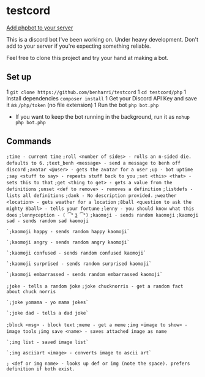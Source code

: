 # testcord

[Add phpbot to your server](https://discordapp.com/api/oauth2/authorize?client_id=288416337057939456&scope=bot&permissions=0)

This is a discord bot I've been working on. Under heavy development. Don't add to your server if you're expecting something reliable.

Feel free to clone this project and try your hand at making a bot. 

## Set up

1 `git clone https://github.com/benharri/testcord`
1 `cd testcord/php`
1 Install dependencies `composer install`
1 Get your Discord API Key and save it as `/php/token` (no file extension)
1 Run the bot `php bot.php`

* If you want to keep the bot running in the background, run it as `nohup php bot.php`


## Commands

`;time - current time`
`;roll <number of sides> - rolls an n-sided die. defaults to 6.`
`;text_benh <message> - send a message to benh off discord`
`;avatar <@user> - gets the avatar for a user`
`;up - bot uptime`
`;say <stuff to say> - repeats stuff back to you`
`;set <this> <that> - sets this to that`
`;get <thing to get> - gets a value from the definitions`
`;unset <def to remove> - removes a definition`
`;listdefs - lists all definitions`
`;dank - No description provided.`
`;weather <location> - gets weather for a location`
`;8ball <question to ask the mighty 8ball> - tells your fortune`
`;lenny - you should know what this does`
`;lennyception - ( ͡° ͜ʖ ͡°)`
`;kaomoji - sends random kaomoji`
    `;kaomoji sad - sends random sad kaomoji`

    `;kaomoji happy - sends random happy kaomoji`

    `;kaomoji angry - sends random angry kaomoji`

    `;kaomoji confused - sends random confused kaomoji`

    `;kaomoji surprised - sends random surprised kaomoji`

    `;kaomoji embarrassed - sends random embarrassed kaomoji`

`;joke - tells a random joke`
    `;joke chucknorris - get a random fact about chuck norris`

    `;joke yomama - yo mama jokes`

    `;joke dad - tells a dad joke`

`;block <msg> - block text`
`;meme - get a meme`
`;img <image to show> - image tools`
    `;img save <name> - saves attached image as name`

    `;img list - saved image list`

    `;img asciiart <image> - converts image to ascii art`

`; <def or img name> - looks up def or img (note the space). prefers definition if both exist.`